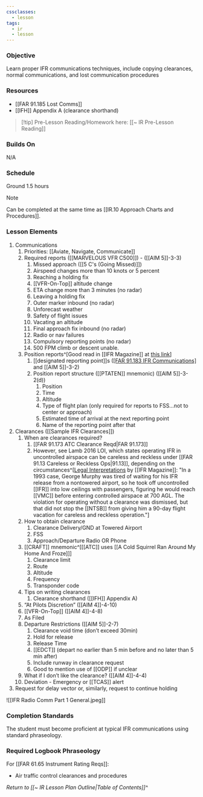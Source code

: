 ```yaml
---
cssclasses:
  - lesson
tags:
  - ir
  - lesson
---
```

### Objective
Learn proper IFR communications techniques, include copying clearances, normal communications, and lost communication procedures 

### Resources
- [[FAR 91.185 Lost Comms]]
- [[IFH]] Appendix A (clearance shorthand)

> [!tip] Pre-Lesson Reading/Homework here: [[~ IR Pre-Lesson Reading]]

### Builds On
N/A

### Schedule
Ground 1.5 hours

> [!note] 
> Can be completed at the same time as [[IR.10 Approach Charts and Procedures]].

### Lesson Elements
1. Communications
	1. Priorities: [[Aviate, Navigate, Communicate]] 
	2. Required reports ([[MARVELOUS VFR C500]]) - ([[AIM 5]]-3-3)
		1. Missed approach ([[5 C's (Going Missed)]])
		2. Airspeed changes more than 10 knots or 5 percent
		3. Reaching a holding fix
		4. [[VFR-On-Top]] altitude change
		5. ETA change more than 3 minutes (no radar)
		6. Leaving a holding fix
		7. Outer marker inbound (no radar)
		8. Unforecast weather
		9. Safety of flight issues
		10. Vacating an altitude
		11. Final approach fix inbound (no radar)
		12. Radio or nav failures
		13. Compulsory reporting points (no radar)
		14. 500 FPM climb or descent unable. 
	3. Position reports^[Good read in [[IFR Magazine]] at [this link](https://www.ifr-magazine.com/technique/position-reports/)]
		1. [[designated reporting point]]s ([[FAR 91.183 IFR Communications]](a) and [[AIM 5]]-3-2)
		2. Position report structure ([[PTATEN]] mnemonic) ([[AIM 5]]-3-2(d))
			1. Position
			2. Time
			3. Altitude
			4. Type of flight plan (only required for reports to FSS…not to center or approach)
			5. Estimated time of arrival at the next reporting point
			6. Name of the reporting point after that
2. Clearances ([[Sample IFR Clearances]])
	1. When are clearances required? 
		1. [[FAR 91.173 ATC Clearance Reqd|FAR 91.173]]
		2. However, see Lamb 2016 LOI, which states operating IFR in uncontrolled airspace can be careless and reckless under [[FAR 91.13 Careless or Reckless Ops|91.13]], depending on the circumstances^[[Legal Interpretations](https://ifr-magazine.com/technique/legal-interpretations/) by [[IFR Magazine]]: "In a 1993 case, George Murphy was tired of waiting for his IFR release from a nontowered airport, so he took off uncontrolled [[IFR]] into low ceilings with passengers, figuring he would reach [[VMC]] before entering controlled airspace at 700 AGL. The violation for operating without a clearance was dismissed, but that did not stop the [[NTSB]] from giving him a 90-day flight vacation for careless and reckless operation."]
	2. How to obtain clearance
		1. Clearance Delivery/GND at Towered Airport
		2. FSS
		3. Approach/Departure Radio OR Phone
	3. [[CRAFT]] mnemonic^[[[ATC]] uses [[A Cold Squirrel Ran Around My Home And Froze]]]
		1. Clearance limit 
		2. Route 
		3. Altitude 
		4. Frequency 
		5. Transponder code 
	4. Tips on writing clearances
		1. Clearance shorthand ([[IFH]] Appendix A)
	5. “At Pilots Discretion” ([[AIM 4]]-4-10)
	6. [[VFR-On-Top]] ([[AIM 4]]-4-8)
	7. As Filed
	8. Departure Restrictions ([[AIM 5]]-2-7)
		1. Clearance void time (don’t exceed 30min)
		2. Hold for release 
		3. Release Time
		4. [[EDCT]] (depart no earlier than 5 min before and no later than 5 min after)
		5. Include runway in clearance request
		6. Good to mention use of [[ODP]] if unclear
	9. What if I don’t like the clearance? ([[AIM 4]]-4-4)
	10. Deviation - Emergency or [[TCAS]] alert
3. Request for delay vector or, similarly, request to continue holding


![[IFR Radio Comm Part 1 General.jpeg]]

### Completion Standards
The student must become proficient at typical IFR communications using standard phraseology.

### Required Logbook Phraseology
For [[FAR 61.65 Instrument Rating Reqs]]:
- Air traffic control clearances and procedures

*Return to [[~ IR Lesson Plan Outline|Table of Contents]]^*